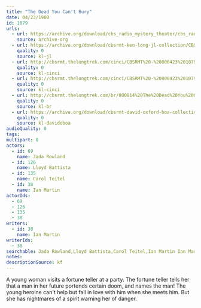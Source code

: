 ```yaml
---
title: "The Dead You Can't Bury"
date: 04/23/1980
id: 1079
urls: 
  - url: https://archive.org/download/cbs_radio_mystery_theater/cbs_radio_mystery_theater-1051-1100.zip/cbs_radio_mystery_theater-1051-1100%2Fcbsrmt_1079_the_dead_you_cant_bury.mp3
    source: archive-org
  - url: https://archive.org/download/cbsrmt-ken-long-jl-collection/CBSRMT - 800423 1079 The Dead You Can 't Bury_jl.mp3
    quality: 0
    source: kl-jl
  - url: http://cbsrmt.thelongtrek.com/cinci/CBSRMT%20-%20800423%201079%20The%20Dead%20You%20Can%27t%20Bury%20(rr%20800814)_cinci.mp3
    quality: 0
    source: kl-cinci
  - url: http://cbsrmt.thelongtrek.com/cinci/CBSRMT%20-%20800423%201079%20The%20Dead%20You%20Can%27t%20Bury%20(rr%20800814)_cinci.mp3
    quality: 0
    source: kl-cinci
  - url: http://cbsrmt.thelongtrek.com/br/800814%20The%20Dead%20You%20Can%27t%20Bury-wndb.mp3
    quality: 0
    source: kl-br
  - url: https://archive.org/download/cbsrmt-david-oxford-boa-collection/CBSRMT-800423-1079-repeated-800814-The-Dead-You-Can't-Bury-(128-44)_WHCU-{BoA}.mp3
    quality: 0
    source: kl-davidoboa
audioQuality: 0
tags: 
multipart: 0
actors:  
  - id: 69
    name: Jada Rowland  
  - id: 126
    name: Lloyd Battista  
  - id: 135
    name: Carol Teitel  
  - id: 38
    name: Ian Martin
actorIds:  
  - 69  
  - 126  
  - 135  
  - 38
writers:  
  - id: 38
    name: Ian Martin
writerIds:  
  - 38
searchable: Jada Rowland,Lloyd Battista,Carol Teitel,Ian Martin Ian Martin
notes: 
descriptionSource: kf
---
```

A young woman visits a fortune teller at a party. The fortune teller tells her that a man in her future portends certain doom, and names the man! The young heroine can't help but fall in love with him when she meets him. But she has nightmares of a spirit warning her of danger.